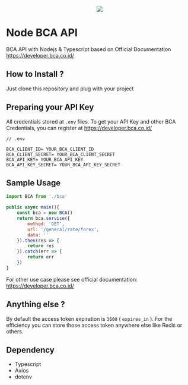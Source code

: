 <p align="center">
  <img src="https://developer.bca.co.id/components/com_apiportal/assets/imgportal/logobca.png" />
</p>

# Node BCA API

BCA API with Nodejs &amp; Typescript based on Official Documentation https://developer.bca.co.id/

## How to Install ?
Just clone this repository and plug with your project

## Preparing your API Key
All credentials stored at `.env` files. To get your API Key and other BCA Credentials, you can register at https://developer.bca.co.id/


```
// .env

BCA_CLIENT_ID= YOUR_BCA_CLIENT_ID
BCA_CLIENT_SECRET= YOUR_BCA_CLIENT_SECRET
BCA_API_KEY= YOUR_BCA_API_KEY
BCA_API_KEY_SECRET= YOUR_BCA_API_KEY_SECRET
```

## Sample Usage

```js
import BCA from './bca'

public async main(){
	const bca = new BCA()
	return bca.service({
		method: 'GET',
		url: '/general/rate/forex',
		data: ''
	}).then(res => {
		return res
	}).catch(err => {
		return err
	})
}

```

For other use case please see official documentation:
https://developer.bca.co.id/

## Anything else ?
By default the access token expiration is `3600` ( `expires_in` ). For the efficiency you can store those access token anywhere else like Redis or others.

## Dependency
- Typescript
- Axios
- dotenv